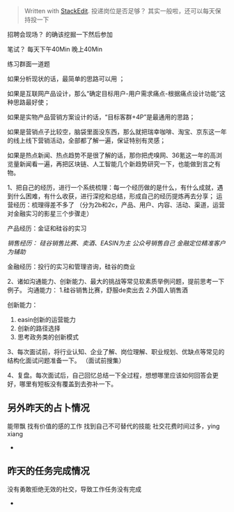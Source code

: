 


> Written with [StackEdit](https://stackedit.io/).
> 投递岗位是否足够？
> 其实一般啦，还可以每天保持投一下

招聘会现场？
的确该挖掘一下然后参加

笔试？
每天下午40Min
晚上40Min

  练习群面一道题

如果分析现状的话，最简单的思路可以用  ；

如果是互联网产品设计，那么“确定目标用户-用户需求痛点-根据痛点设计功能”这种思路最好使；

如果是实物产品营销方案设计的话，“目标客群+4P”是最通用的思路；

如果是营销点子比较空，脑袋里面没东西，那么就把瑞幸咖啡、淘宝、京东这一年的线上线下营销活动，全部都了解一遍，保证特别有灵感；

如果是热点新闻、热点趋势不是很了解的话，那你把虎嗅网、36氪这一年的高浏览量新闻看一遍，再把区块链、人工智能几个新趋势研究一下，也能做到言之有物。

1、把自己的经历，进行一个系统梳理：每一个经历做的是什么，有什么成就，遇到什么困难，有什么收获，进行深挖和总结，形成自己的经历提炼再去分享；
运营经历：梳理得差不多了
（分为2b和2c，产品、用户、内容、活动、渠道，运营对金融实习的影星三个步骤走）

产品经历：金证和硅谷的实习

*销售经历：
硅谷销售比赛、卖酒、EASIN为主
公众号销售自己
金融定位精准客户为辅助*

金融经历：投行的实习和管理咨询，硅谷的商业

2、诸如沟通能力、创新能力、最大的挑战等常见软素质举例问题，提前思考一下例子。
沟通能力：
1.硅谷销售比赛，舒服de卖出去
2.外国人销售酒

创新能力：
1. easin创新的运营能力
2. 创新的路径选择
3. 思考政务类的创新模式

3、每次面试前，将行业认知、企业了解、岗位理解、职业规划、优缺点等常见的结构化面试问题准备一下。
（面试前搜集）

4、复盘。每次面试后，自己回忆总结一下全过程，想想哪里应该如何回答会更好，哪里有短板没有覆盖到去弥补一下。


## 另外昨天的占卜情况
能带飘
找有价值的感的工作
找到自己不可替代的技能
社交花费时间过多，ying xiang


*

## 昨天的任务完成情况
没有勇敢拒绝无效的社交，导致工作任务没有完成

*
<!--stackedit_data:
eyJoaXN0b3J5IjpbLTEwNzg3MDkwMTksOTE5Mjc3NTMxLC0xMD
I5MjA1MDUyXX0=
-->